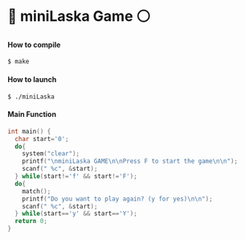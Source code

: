 # :red_circle: miniLaska Game :white_circle:

#### How to compile

`$ make`

#### How to launch

`$ ./miniLaska`

#### Main Function
```c
int main() {
  char start='0';
  do{
    system("clear");
    printf("\nminiLaska GAME\n\nPress F to start the game\n\n");
    scanf(" %c", &start);
  } while(start!='f' && start!='F');
  do{
    match();
    printf("Do you want to play again? (y for yes)\n\n");
    scanf(" %c", &start);
  } while(start=='y' && start=='Y');
  return 0;
}
```
